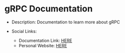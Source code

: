 # gRPC Documentation

- Description: Documentation to learn more about gRPC

- Social Links:
  - Documentation Link: [HERE](https://alibaihaqi.github.io/javascript-docs/)
  - Personal Website: [HERE](https://www.alibaihaqi.com)
